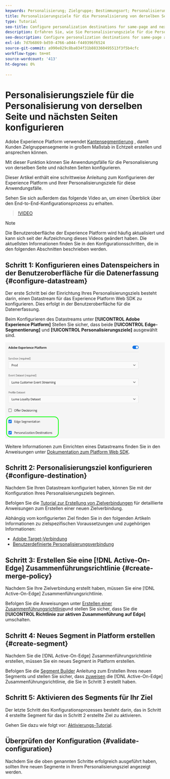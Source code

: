 ```yaml
---
keywords: Personalisierung; Zielgruppe; Bestimmungsort; Personalisierungsziele; Personalisierungsziele konfigurieren; dieselbe Seite; nächste Seite;
title: Personalisierungsziele für die Personalisierung von derselben Seite und nächsten Seiten konfigurieren
type: Tutorial
seo-title: Configure personalization destinations for same-page and next-page personalization.
description: Erfahren Sie, wie Sie Personalisierungsziele für die Personalisierung von derselben Seite und nächsten Seiten konfigurieren.
seo-description: Configure personalization destinations for same-page and next-page personalization.
exl-id: 7d7b6869-bd59-4766-a044-f449396f6524
source-git-commit: a990e829c8ba034f31b883360495513f3f5b4cfc
workflow-type: tm+mt
source-wordcount: '413'
ht-degree: 0%

---
```


# Personalisierungsziele für die Personalisierung von derselben Seite und nächsten Seiten konfigurieren

Adobe Experience Platform verwendet [Kantensegmentierung](../../segmentation/ui/edge-segmentation.md) , damit Kunden Zielgruppensegmente in großem Maßstab in Echtzeit erstellen und ansprechen können.

Mit dieser Funktion können Sie Anwendungsfälle für die Personalisierung von derselben Seite und nächsten Seiten konfigurieren.

Dieser Artikel enthält eine schrittweise Anleitung zum Konfigurieren der Experience Platform und Ihrer Personalisierungsziele für diese Anwendungsfälle.

Sehen Sie sich außerdem das folgende Video an, um einen Überblick über den End-to-End-Konfigurationsprozess zu erhalten.

>[!VIDEO](https://video.tv.adobe.com/v/340091/)

>[!NOTE]
>
>Die Benutzeroberfläche der Experience Platform wird häufig aktualisiert und kann sich seit der Aufzeichnung dieses Videos geändert haben. Die aktuellsten Informationen finden Sie in den Konfigurationsschritten, die in den folgenden Abschnitten beschrieben werden.

## Schritt 1: Konfigurieren eines Datenspeichers in der Benutzeroberfläche für die Datenerfassung {#configure-datastream}

Der erste Schritt bei der Einrichtung Ihres Personalisierungsziels besteht darin, einen Datastream für das Experience Platform Web SDK zu konfigurieren. Dies erfolgt in der Benutzeroberfläche für die Datenerfassung.

Beim Konfigurieren des Datastreams unter **[!UICONTROL Adobe Experience Platform]** Stellen Sie sicher, dass beide **[!UICONTROL Edge-Segmentierung]** und **[!UICONTROL Personalisierungsziele]** ausgewählt sind.

![Datenspeicherkonfiguration](../assets/ui/configure-personalization-destinations/datastream-config.png)

Weitere Informationen zum Einrichten eines Datastreams finden Sie in den Anweisungen unter [Dokumentation zum Platform Web SDK](../../edge/fundamentals/datastreams.md).

## Schritt 2: Personalisierungsziel konfigurieren {#configure-destination}

Nachdem Sie Ihren Datastream konfiguriert haben, können Sie mit der Konfiguration Ihres Personalisierungsziels beginnen.

Befolgen Sie die [Tutorial zur Erstellung von Zielverbindungen](../ui/connect-destination.md) für detaillierte Anweisungen zum Erstellen einer neuen Zielverbindung.

Abhängig vom konfigurierten Ziel finden Sie in den folgenden Artikeln Informationen zu zielspezifischen Voraussetzungen und zugehörigen Informationen:

* [Adobe Target-Verbindung](../catalog/personalization/adobe-target-connection.md)
* [Benutzerdefinierte Personalisierungsverbindung](../catalog/personalization/custom-personalization.md)

## Schritt 3: Erstellen Sie eine [!DNL Active-On-Edge] Zusammenführungsrichtlinie {#create-merge-policy}

Nachdem Sie Ihre Zielverbindung erstellt haben, müssen Sie eine [!DNL Active-On-Edge] Zusammenführungsrichtlinie.

Befolgen Sie die Anweisungen unter [Erstellen einer Zusammenführungsrichtlinie](../../profile/merge-policies/ui-guide.md#create-a-merge-policy)und stellen Sie sicher, dass Sie die **[!UICONTROL Richtlinie zur aktiven Zusammenführung auf Edge]** umschalten.

## Schritt 4: Neues Segment in Platform erstellen {#create-segment}

Nachdem Sie die [!DNL Active-On-Edge] Zusammenführungsrichtlinie erstellen, müssen Sie ein neues Segment in Platform erstellen.

Befolgen Sie die [Segment Builder](../../segmentation/ui/segment-builder.md) Anleitung zum Erstellen Ihres neuen Segments und stellen Sie sicher, dass [zuweisen](../../segmentation/ui/segment-builder.md#merge-policies) die [!DNL Active-On-Edge] Zusammenführungsrichtlinie, die Sie in Schritt 3 erstellt haben.

## Schritt 5: Aktivieren des Segments für Ihr Ziel

Der letzte Schritt des Konfigurationsprozesses besteht darin, das in Schritt 4 erstellte Segment für das in Schritt 2 erstellte Ziel zu aktivieren.

Gehen Sie dazu wie folgt vor: [Aktivierungs-Tutorial](../ui/activate-profile-request-destinations.md).

## Überprüfen der Konfiguration {#validate-configuration}

Nachdem Sie die oben genannten Schritte erfolgreich ausgeführt haben, sollten Ihre neuen Segmente in Ihrem Personalisierungsziel angezeigt werden.
